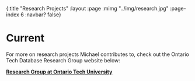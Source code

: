 {:title "Research Projects"
 :layout :page
 :mimg "../img/research.jpg"
 :page-index 6
 :navbar? false}

# Current

For more on research projects Michael contributes to, check out the Ontario Tech Database Research Group website below:

**<a href="http://db.science.uoit.ca/" target="_blank">Research Group at Ontario Tech University</a>**
